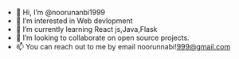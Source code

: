 - 👋 Hi, I’m @noorunanbi1999
- 👀 I’m interested in Web devlopment
- 🌱 I’m currently learning React js,Java,Flask
- 💞️ I’m looking to collaborate on open source projects.
- 📫 You can reach out to me by email noorunnabi!999@gmail.com

<!---
noorunanbi1999/noorunanbi1999 is a ✨ special ✨ repository because its `README.md` (this file) appears on your GitHub profile.
You can click the Preview link to take a look at your changes.
--->

